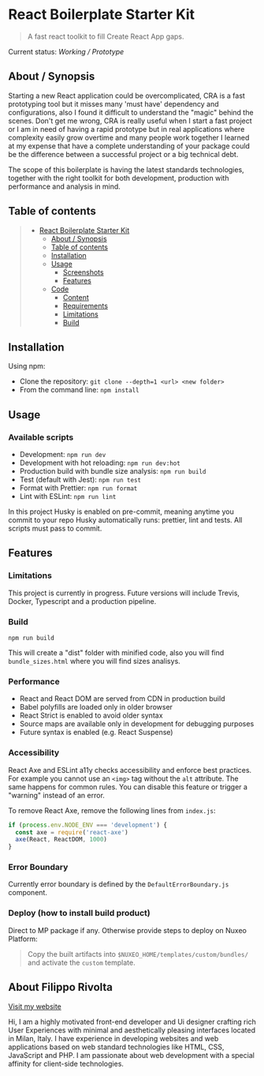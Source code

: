 # React Boilerplate Starter Kit

> A fast react toolkit to fill Create React App gaps.

Current status: _Working / Prototype_

## About / Synopsis

Starting a new React application could be overcomplicated, CRA is a fast prototyping tool but it misses many 'must have' dependency and configurations, also I found it difficult to understand the "magic" behind the scenes. Don't get me wrong, CRA is really useful when I start a fast project or I am in need of having a rapid prototype but in real applications where complexity easily grow overtime and many people work together I learned at my expense that have a complete understanding of your package could be the difference between a successful project or a big technical debt.

The scope of this boilerplate is having the latest standards technologies, together with the right toolkit for both development, production with performance and analysis in mind.

## Table of contents

> - [React Boilerplate Starter Kit](#react--boilerplate--starter--kit)
>   - [About / Synopsis](#about--synopsis)
>   - [Table of contents](#table-of-contents)
>   - [Installation](#installation)
>   - [Usage](#usage)
>     - [Screenshots](#screenshots)
>     - [Features](#features)
>   - [Code](#code)
>     - [Content](#content)
>     - [Requirements](#requirements)
>     - [Limitations](#limitations)
>     - [Build](#build)

## Installation

Using npm:

- Clone the repository: `git clone --depth=1 <url> <new folder>`
- From the command line: `npm install`

## Usage

### Available scripts

- Development: `npm run dev`
- Development with hot reloading: `npm run dev:hot`
- Production build with bundle size analysis: `npm run build`
- Test (default with Jest): `npm run test`
- Format with Prettier: `npm run format`
- Lint with ESLint: `npm run lint`

In this project Husky is enabled on pre-commit, meaning anytime you commit to your repo Husky automatically runs: prettier, lint and tests. All scripts must pass to commit.

## Features

### Limitations

This project is currently in progress. Future versions will include Trevis, Docker, Typescript and a production pipeline.

### Build

    npm run build

This will create a "dist" folder with minified code, also you will find `bundle_sizes.html` where you will find sizes analisys.

### Performance

- React and React DOM are served from CDN in production build
- Babel polyfills are loaded only in older browser
- React Strict is enabled to avoid older syntax
- Source maps are available only in development for debugging purposes
- Future syntax is enabled (e.g. React Suspense)

### Accessibility

React Axe and ESLint a11y checks accessibility and enforce best practices. For example you cannot use an `<img>` tag without the `alt` attribute. The same happens for common rules. You can disable this feature or trigger a "warning" instead of an error.

To remove React Axe, remove the following lines from `index.js`:

```javascript
if (process.env.NODE_ENV === 'development') {
  const axe = require('react-axe')
  axe(React, ReactDOM, 1000)
}
```

### Error Boundary

Currently error boundary is defined by the `DefaultErrorBoundary.js` component.

### Deploy (how to install build product)

Direct to MP package if any. Otherwise provide steps to deploy on Nuxeo Platform:

> Copy the built artifacts into `$NUXEO_HOME/templates/custom/bundles/` and activate the `custom` template.

## About Filippo Rivolta

[Visit my website](https://www.rivoltafilippo.com)

Hi, I am a highly motivated front-end developer and Ui designer crafting rich User Experiences with minimal and aesthetically pleasing interfaces located in Milan, Italy. I have experience in developing websites and web applications based on web standard technologies like HTML, CSS, JavaScript and PHP. I am passionate about web development with a special affinity for client-side technologies.
